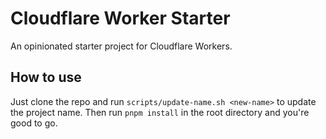 # Cloudflare Worker Starter

An opinionated starter project for Cloudflare Workers.

## How to use

Just clone the repo and run `scripts/update-name.sh <new-name>` to update the project name. Then run `pnpm install` in the root directory and you're good to go.
